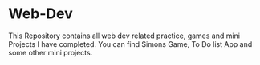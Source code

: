 # Web-Dev
This Repository contains all web dev related practice, games and mini Projects I have completed.
You can find Simons Game, To Do list App and some other mini projects.
